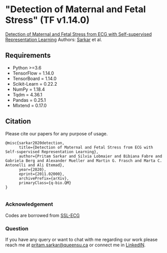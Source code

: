# "Detection of Maternal and Fetal Stress" (TF v1.14.0)

[Detection of Maternal and Fetal Stress from ECG with Self-supervised Representation Learning](https://)
Authors: [Sarkar](https://www.pritamsarkar.com/) et al.


## Requirements

- Python >=3.6
- TensorFlow = 1.14.0
- TensorBoard = 1.14.0
- Scikit-Learn = 0.22.2
- NumPy = 1.18.4
- Tqdm = 4.36.1
- Pandas = 0.25.1
- Mlxtend = 0.17.0

## Citation

Please cite our papers for any purpose of usage.
```
@misc{sarkar2020detection,
      title={Detection of Maternal and Fetal Stress from ECG with Self-supervised Representation Learning}, 
      author={Pritam Sarkar and Silvia Lobmaier and Bibiana Fabre and Gabriela Berg and Alexander Mueller and Martin G. Frasch and Marta C. Antonelli and Ali Etemad},
      year={2020},
      eprint={2011.02000},
      archivePrefix={arXiv},
      primaryClass={q-bio.QM}
}
  
```
### Acknowledgement
Codes are borrowed from [SSL-ECG](https://code.engineering.queensu.ca/17ps21/SSL-ECG)

### Question
If you have any query or want to chat with me regarding our work please reach me at <pritam.sarkar@queensu.ca> or connect me in [LinkedIN](https://www.linkedin.com/in/sarkarpritam/).
